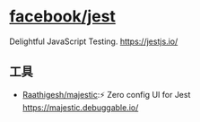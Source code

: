 # [facebook/jest](https://github.com/facebook/jest)

Delightful JavaScript Testing. https://jestjs.io/

## 工具

* [Raathigesh/majestic](https://github.com/Raathigesh/majestic):⚡ Zero config UI for Jest https://majestic.debuggable.io/

